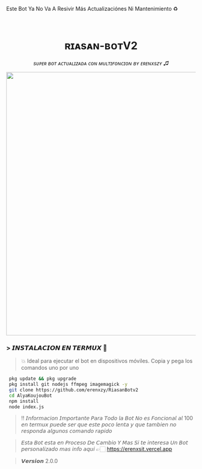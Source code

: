 

Este Bot Ya No Va A Resivir Más Actualizaciónes Ni Mantenimiento ♻️



﻿<h1 align="center">ʀɪᴀsᴀɴ-ʙᴏᴛV2</h1>  
<p align="center"><i>sᴜᴘᴇʀ ʙᴏᴛ ᴀᴄᴛᴜᴀʟɪᴢᴀᴅᴀ ᴄᴏɴ ᴍᴜʟᴛɪғᴏɴᴄɪᴏɴ ʙʏ ᴇʀᴇɴxsᴢʏ ♫︎</i></p>

<p align="center">
  <img src="https://files.catbox.moe/vlgja6.jpg" width="700"/>
</p>


### > 𝙄𝙉𝙎𝙏𝘼𝙇𝘼𝘾𝙄𝙊𝙉 𝙀𝙉 𝙏𝙀𝙍𝙈𝙐𝙓 💠

> 💥 Ideal para ejecutar el bot en dispositivos móviles. Copia y pega los comandos uno por uno

```bash
 pkg update && pkg upgrade
 pkg install git nodejs ffmpeg imagemagick -y
 git clone https://github.com/erenxzy/RiasanBotv2
 cd AlyaKoujouBot 
 npm install
 node index.js
```
> ‼️ 𝘐𝘯𝘧𝘰𝘳𝘮𝘢𝘤𝘪𝘰𝘯 𝘐𝘮𝘱𝘰𝘳𝘵𝘢𝘯𝘵𝘦 𝘗𝘢𝘳𝘢 𝘛𝘰𝘥𝘰 𝘭𝘢 𝘉𝘰𝘵 𝘕𝘰 𝘦𝘴 𝘍𝘰𝘯𝘤𝘪𝘰𝘯𝘢𝘭 𝘢𝘭 100 𝘦𝘯 𝘵𝘦𝘳𝘮𝘶𝘹 𝘱𝘶𝘦𝘥𝘦 𝘴𝘦𝘳 𝘲𝘶𝘦 𝘦𝘴𝘵𝘦 𝘱𝘰𝘤𝘰 𝘭𝘦𝘯𝘵𝘢 𝘺 𝘲𝘶𝘦 𝘵𝘢𝘮𝘣𝘪𝘦𝘯 𝘯𝘰 𝘳𝘦𝘴𝘱𝘰𝘯𝘥𝘢 𝘢𝘭𝘨𝘶𝘯𝘰𝘴 𝘤𝘰𝘮𝘢𝘯𝘥𝘰 𝘳𝘢𝘱𝘪𝘥𝘰 


> 𝘌𝘴𝘵𝘢 𝘉𝘰𝘵 𝘦𝘴𝘵𝘢 𝘦𝘯 𝘗𝘳𝘰𝘤𝘦𝘴𝘰 𝘋𝘦 𝘊𝘢𝘮𝘣𝘪𝘰 𝘠 𝘔𝘢𝘴 𝘚𝘪 𝘵𝘦 𝘪𝘯𝘵𝘦𝘳𝘦𝘴𝘢 𝘜𝘯 𝘉𝘰𝘵 𝘱𝘦𝘳𝘴𝘰𝘯𝘢𝘭𝘪𝘻𝘢𝘥𝘰 𝘮𝘢𝘴 𝘪𝘯𝘧𝘰 𝘢𝘲𝘶𝘪 👉🏻 https://erenxsit.vercel.app

> 𝙑𝙚𝙧𝙨𝙞𝙤𝙣 2.0.0